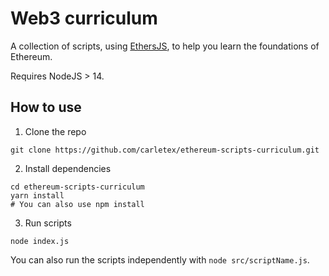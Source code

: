# Web3 curriculum

A collection of scripts, using [EthersJS](https://docs.ethers.io/), to help you learn the foundations of Ethereum.

Requires NodeJS > 14.

## How to use

1. Clone the repo

```
git clone https://github.com/carletex/ethereum-scripts-curriculum.git
```

2. Install dependencies

```
cd ethereum-scripts-curriculum 
yarn install
# You can also use npm install
```

3. Run scripts

```
node index.js
```

You can also run the scripts independently with `node src/scriptName.js`.
